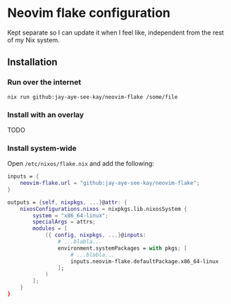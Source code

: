 # Neovim flake configuration

Kept separate so I can update it when I feel like, independent from the rest of my Nix system.

## Installation

### Run over the internet

`nix run github:jay-aye-see-kay/neovim-flake /some/file`

### Install with an overlay

TODO

### Install system-wide

Open `/etc/nixos/flake.nix` and add the following:

```nix
inputs = {
    neovim-flake.url = "github:jay-aye-see-kay/neovim-flake";
}

outputs = {self, nixpkgs, ...}@attr: {
    nixosConfigurations.nixos = nixpkgs.lib.nixosSystem {
        system = "x86_64-linux";
        specialArgs = attrs;
        modules = [
            ({ config, nixpkgs, ...}@inputs:
                # ...blabla...
                environment.systemPackages = with pkgs; [
                    # ...blabla...
                    inputs.neovim-flake.defaultPackage.x86_64-linux
                ];
            )
        ];
    }
}
```
